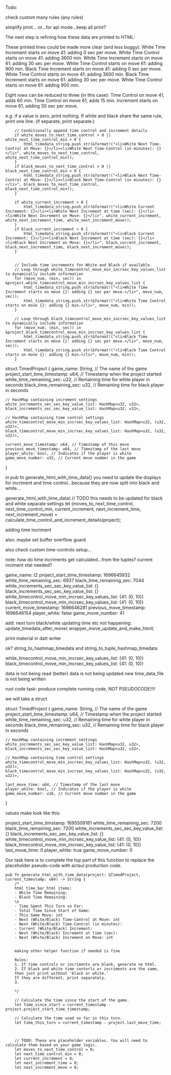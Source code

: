 Todo: 

check custom many rules
(any rules)

simplify print...
or...for api mode...keep all print?


The next step is refining how these data are printed to HTML:

These printed lines could be made more clear (and less buggy):
White Time Increment starts on move 41: adding 0 sec per move.
White Time Control starts on move 41: adding 3600 min.
White Time Increment starts on move 61: adding 30 sec per move.
White Time Control starts on move 61: adding 900 min.
Black Time Increment starts on move 41: adding 0 sec per move.
White Time Control starts on move 41: adding 3600 min.
Black Time Increment starts on move 61: adding 30 sec per move.
White Time Control starts on move 61: adding 900 min.


Eight rows can be reduced to three (in this case):
    Time Control on move 41, adds 60 min.
    Time Control on move 61, adds 15 min.
    Increment starts on move 61, adding 30 sec per move.

e.g. if a value is zero, print nothing.
If white and black share the same rule, print one line.
(if separate, print separate.)




        // Conditionally append time control and increment details
        if white_moves_to_next_time_control > 0 || white_next_time_control_min > 0 {
            html_timedata_string.push_str(&format!("<li>White Next Time-Control at Move: {}</li><li>White Next Time-Control (in minutes): {}</li>", white_moves_to_next_time_control, white_next_time_control_min));
        }
        if black_moves_to_next_time_control > 0 || black_next_time_control_min > 0 {
            html_timedata_string.push_str(&format!("<li>Black Next Time-Control at Move: {}</li><li>Black Next Time-Control (in minutes): {}</li>", black_moves_to_next_time_control, black_next_time_control_min));
        }

        if white_current_increment > 0 {
            html_timedata_string.push_str(&format!("<li>White Current Increment: {}</li><li>White Next Increment at time (sec): {}</li><li>White Next Increment on Move: {}</li>", white_current_increment, white_next_increment_time, white_next_increment_move));
        }    
        if black_current_increment > 0 {
            html_timedata_string.push_str(&format!("<li>Black Current Increment: {}</li><li>Black Next Increment at time (sec): {}</li><li>Black Next Increment on Move: {}</li>", black_current_increment, black_next_increment_time, black_next_increment_move));
        }    


        // Include time increments for White and Black if available.
        // Loop through white_timecontrol_move_min_incrsec_key_values_list to dynamically include information
        for (move_num, (min, sec)) in &project.white_timecontrol_move_min_incrsec_key_values_list {
            html_timedata_string.push_str(&format!("<li>White Time Increment starts on move {}: adding {} sec per move.</li>", move_num, sec));
            html_timedata_string.push_str(&format!("<li>White Time Control starts on move {}: adding {} min.</li>", move_num, min));
        }

        // Loop through black_timecontrol_move_min_incrsec_key_values_list to dynamically include information
        for (move_num, (min, sec)) in &project.black_timecontrol_move_min_incrsec_key_values_list {
            html_timedata_string.push_str(&format!("<li>Black Time Increment starts on move {}: adding {} sec per move.</li>", move_num, sec));
            html_timedata_string.push_str(&format!("<li>Black Time Control starts on move {}: adding {} min.</li>", move_num, min));
        }




struct TimedProject {
    game_name: String, // The name of the game
    project_start_time_timestamp: u64, // Timestamp when the project started
    white_time_remaining_sec: u32, // Remaining time for white player in seconds
    black_time_remaining_sec: u32, // Remaining time for black player in seconds

    // HashMap containing increment settings
    white_increments_sec_sec_key_value_list: HashMap<u32, u32>,
    black_increments_sec_sec_key_value_list: HashMap<u32, u32>,

    // HashMap containing time control settings
    white_timecontrol_move_min_incrsec_key_values_list: HashMap<u32, (u32, u32)>,
    black_timecontrol_move_min_incrsec_key_values_list: HashMap<u32, (u32, u32)>,

    current_move_timestamp: u64, // Timestamp of this move
    previous_move_timestamp: u64, // Timestamp of the last move
    player_white: bool, // Indicates if the player is white
    game_move_number: u32, // Current move number in the game
}


in pub fn generate_html_with_time_data()
you need to update the displays for incriment and time control...because
they are now split into black and white...

generate_html_with_time_data(
        // TODO this needs to be updated for black and white separate settings
        let (moves_to_next_time_control, next_time_control_min, current_increment, next_increment_time, next_increment_move) = calculate_time_control_and_increment_details(project);
        



adding time incriment

also: maybe set buffer overflow guard

also check custom time-controls setup...

note: how do time incriments get calculated...from the tuples?
current inciment stat needed?

game_name: t2
project_start_time_timestamp: 1696645932
white_time_remaining_sec: 6937
black_time_remaining_sec: 7044
white_increments_sec_sec_key_value_list: {}
black_increments_sec_sec_key_value_list: {}
white_timecontrol_move_min_incrsec_key_values_list: {41: (0, 10)}
black_timecontrol_move_min_incrsec_key_values_list: {41: (0, 10)}
current_move_timestamp: 1696646281
previous_move_timestamp: 1696646154
player_white: false
game_move_number: 41



add: next turn black/white
updating time etc not happening:
update_timedata_after_move(
wrapper_move_update_and_make_html(


print material in datt writer



ok?
string_to_hashmap_timedata and 
string_to_tuple_hashmap_timedata 


white_timecontrol_move_min_incrsec_key_values_list: {41: (0, 10)}
black_timecontrol_move_min_incrsec_key_values_list: {41: (0, 10)}



data is not being read (better)
data is not being updated
new time_data_file is not being written





rust code task: 
produce complete running code, NOT PSEUDOCODE!!!!

we will take a struct

struct TimedProject {
    game_name: String, // The name of the game
    project_start_time_timestamp: u64, // Timestamp when the project started
    white_time_remaining_sec: u32, // Remaining time for white player in seconds
    black_time_remaining_sec: u32, // Remaining time for black player in seconds

    // HashMap containing increment settings
    white_increments_sec_sec_key_value_list: HashMap<u32, u32>,
    black_increments_sec_sec_key_value_list: HashMap<u32, u32>,

    // HashMap containing time control settings
    white_timecontrol_move_min_incrsec_key_values_list: HashMap<u32, (u32, u32)>,
    black_timecontrol_move_min_incrsec_key_values_list: HashMap<u32, (u32, u32)>,

    last_move_time: u64, // Timestamp of the last move
    player_white: bool, // Indicates if the player is white
    game_move_number: u16, // Current move number in the game
}


values make look like this:

project_start_time_timstamp: 1695509181
white_time_remaining_sec: 7200
black_time_remaining_sec: 7200
white_increments_sec_sec_key_value_list: {}
black_increments_sec_sec_key_value_list: {}
white_timecontrol_move_min_incrsec_key_value_list: {41: (0, 10)}
black_timecontrol_move_min_incrsec_key_value_list: {41: (0, 10)}
last_move_time: 0
player_white: true
game_move_number: 0 


Our task here is to complete the top part of this function to replace the placeholder pseudo-code with actaul production code.


    pub fn generate_html_with_time_data(project: &TimedProject, current_timestamp: u64) -> String {
        /* 
        html time_bar_html items:
        - White Time Remaining:
        - Black Time Remaining:
        \n
        - Time Spent This Turn so Far:
        - Total Time Since Start of Game:
        - This Game Move: int
        - Next (White/Black) Time-Control at Move: int
        - Next (White/Black) Time-Control (in minutes): 
        - Current (White/Black) Increment:
        - Next (White/Black) Increment at time (sec):
        - Next (White/Black) Increment on Move: int


        making other helper function if needed is fine

        Rules: 
        1. If time controls or incriments are blank, generate no html.
        2. If black and white time contorls or incriments are the same, 
        then just print without 'black or white.'
        If they are different, print separately.
        3. 
        
        */

        // Calculate the time since the start of the game.
        let time_since_start = current_timestamp - project.project_start_time_timestamp;
    
        // Calculate the time used so far in this turn.
        let time_this_turn = current_timestamp - project.last_move_time;
    


        // TODO: These are placeholder variables. You will need to calculate them based on your game logic.
        let moves_to_next_time_control = 0;
        let next_time_control_min = 0;
        let current_increment = 0;
        let next_increment_time = 0;
        let next_increment_move = 0;